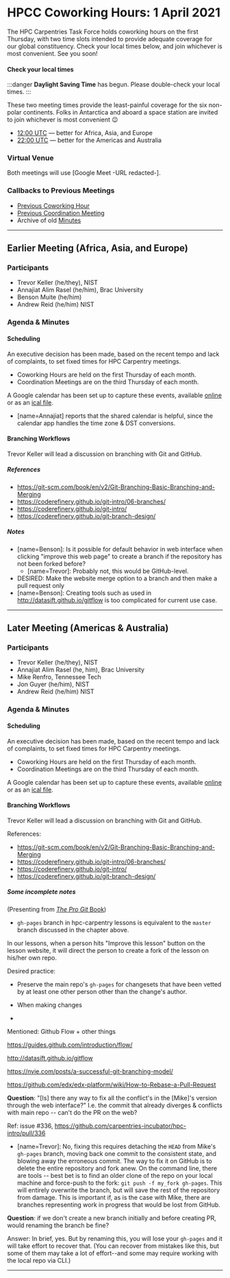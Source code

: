 # HPCC Coworking Hours: 1 April 2021

The HPC Carpentries Task Force holds coworking hours on the first Thursday,
with two time slots intended to provide adequate coverage for our global
constituency. Check your local times below, and join whichever is most 
convenient. See you soon!

<!-- Important links to define, placed up top for convenience -->
[earlier]: https://www.timeanddate.com/worldclock/fixedtime.html?iso=20210401T1200&msg=HPC+Carpentries+Coworking+Hour+1
[evening]: https://www.timeanddate.com/worldclock/fixedtime.html?iso=20210401T2200&msg=HPC+Carpentries+Coworking+Hour+2
[last-cowork]: https://codimd.carpentries.org/Df6SsurcSzuhChlhNwqdHw?view
[last-coord]: https://codimd.carpentries.org/5zpJN7jZQ_SChBWz2bvKVg?view

#### Check your local times

:::danger
**Daylight Saving Time** has begun. Please double-check your local times.
:::

These two meeting times provide the least-painful coverage for the six
non-polar continents. Folks in Antarctica and aboard a space station
are invited to join whichever is most convenient 😉

* [12:00 UTC][earlier] &mdash; better for Africa, Asia, and Europe
* [22:00 UTC][evening] &mdash; better for the Americas and Australia

### Virtual Venue

Both meetings will use [Google Meet -URL redacted-].

### Callbacks to Previous Meetings

- [Previous Coworking Hour][last-cowork]
- [Previous Coordination Meeting][last-coord]
- Archive of old [Minutes][minutes]

---

## Earlier Meeting (Africa, Asia, and Europe)

### Participants

* Trevor Keller (he/they), NIST
* Annajiat Alim Rasel (he/him), Brac University
* Benson Muite (he/him)
* Andrew Reid (he/him) NIST

### Agenda & Minutes

#### Scheduling

An executive decision has been made, based on the recent tempo and lack of complaints, to set fixed times for HPC Carpentry meetings.

* Coworking Hours are held on the first Thursday of each month.
* Coordination Meetings are on the third Thursday of each month.

A Google calendar has been set up to capture these events, available [online](https://calendar.google.com/calendar/?cid=bWp0ZWh0ZmEycmVjZGZtNmZjdGUwMWVhdGNAZ3JvdXAuY2FsZW5kYXIuZ29vZ2xlLmNvbQ) or as an [ical file](https://github.com/hpc-carpentry/coordination/files/6240223/hpc-carpentry.ical.zip).

* [name=Annajiat] reports that the shared calendar is helpful, since the calendar app handles the time zone & DST conversions.

#### Branching Workflows

Trevor Keller will lead a discussion on branching with Git and GitHub.

##### References

* https://git-scm.com/book/en/v2/Git-Branching-Basic-Branching-and-Merging
* https://coderefinery.github.io/git-intro/06-branches/
* https://coderefinery.github.io/git-intro/
* https://coderefinery.github.io/git-branch-design/

##### Notes

* [name=Benson]: Is it possible for default behavior in web interface when clicking "improve this web page" to create a branch if the repository has not been forked before?
    * [name=Trevor]: Probably not, this would be GitHub-level.
* DESIRED: Make the website merge option to a branch and then make a pull request only
* [name=Benson]: Creating tools such as used in http://datasift.github.io/gitflow is too complicated for current use case.

---

## Later Meeting (Americas & Australia)

### Participants

* Trevor Keller (he/they), NIST
* Annajiat Alim Rasel (he, him), Brac University
* Mike Renfro, Tennessee Tech
* Jon Guyer (he/him), NIST
* Andrew Reid (he/him) NIST

### Agenda & Minutes

#### Scheduling

An executive decision has been made, based on the recent tempo and lack of complaints, to set fixed times for HPC Carpentry meetings.

* Coworking Hours are held on the first Thursday of each month.
* Coordination Meetings are on the third Thursday of each month.

A Google calendar has been set up to capture these events, available [online](https://calendar.google.com/calendar/?cid=bWp0ZWh0ZmEycmVjZGZtNmZjdGUwMWVhdGNAZ3JvdXAuY2FsZW5kYXIuZ29vZ2xlLmNvbQ) or as an [ical file](https://github.com/hpc-carpentry/coordination/files/6240223/hpc-carpentry.ical.zip).

#### Branching Workflows

Trevor Keller will lead a discussion on branching with Git and GitHub.

References:

* https://git-scm.com/book/en/v2/Git-Branching-Basic-Branching-and-Merging
* https://coderefinery.github.io/git-intro/06-branches/
* https://coderefinery.github.io/git-intro/
* https://coderefinery.github.io/git-branch-design/


##### *Some incomplete notes*

(Presenting from [_The Pro Git_ Book](https://git-scm.com/book/en/v2/Git-Branching-Basic-Branching-and-Merging))

* `gh-pages` branch in hpc-carpentry lessons is equivalent to the `master` branch discussed in the chapter above.

In our lessons, when a person hits "Improve this lesson" button on the lesson website, it will direct the person to create a fork of the lesson on his/her own repo.

Desired practice:

* Preserve the main repo's `gh-pages` for changesets that have been vetted by at least one other person other than the change's author.

* When making changes
* 

Mentioned: Github Flow + other things

https://guides.github.com/introduction/flow/

http://datasift.github.io/gitflow

https://nvie.com/posts/a-successful-git-branching-model/

https://github.com/edx/edx-platform/wiki/How-to-Rebase-a-Pull-Request

**Question**: "[Is] there any way to fix all the conflict's in the [Mike]'s version through the web interface?" I.e. the commit that already diverges & conflicts with main repo -- can't do the PR on the web?

Ref: issue #336, https://github.com/carpentries-incubator/hpc-intro/pull/336

* [name=Trevor]: No, fixing this requires detaching the `HEAD` from Mike's `gh-pages` branch, moving back one commit to the consistent state, and blowing away the erroneous commit. The way to fix it on GitHub is to delete the entire repository and fork anew. On the command line, there are tools -- best bet is to find an older clone of the repo on your local machine and force-push to the fork: `git push -f my_fork gh-pages`. This will entirely overwrite the branch, but will save the rest of the repository from damage. This is important if, as is the case with Mike, there are branches representing work in progress that would be lost from GitHub.

**Question**: if we don't create a new branch initially and before creating PR, would renaming the branch be fine?

Answer: In brief, yes. But by renaming this, you will lose your `gh-pages` and it will take effort to recover that.
(You can recover from mistakes like this, but some of them may take a lot of effort--and some may require working with the local repo via CLI.)


---


<!--HPC Carpentry References-->
[coordination]: https://github.com/hpc-carpentry/coordination
[minutes]: https://github.com/hpc-carpentry/coordination/tree/main/minutes
[website]: https://github.com/hpc-carpentry/hpc-carpentry.github.io

[hpc-chapel]: https://github.com/hpc-carpentry/hpc-chapel
[hpc-intro]: https://github.com/carpentries-incubator/hpc-intro
[hpc-parallel]: https://github.com/hpc-carpentry/hpc-parallel-novice
[hpc-python]: https://github.com/hpc-carpentry/hpc-python
[hpc-shell]: https://github.com/hpc-carpentry/hpc-shell

<!--Carpentries References-->
[conduct]: https://docs.carpentries.org/topic_folders/policies/code-of-conduct.html
[invite]: https://swc-slack-invite.herokuapp.com/
[license]: https://creativecommons.org/licenses/by/4.0/
[slack]: https://swcarpentry.slack.com

